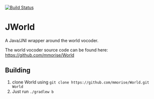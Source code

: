 [![Build Status](https://travis-ci.org/seblemaguer/jworld.svg)](https://travis-ci.org/seblemaguer/jworld)

# JWorld

A Java/JNI wrapper around the world vocoder.

The world vocoder source code can be found here: https://github.com/mmorise/World

## Building

1. clone World using `git clone https://github.com/mmorise/World.git World`
2. Just run `./gradlew b`
